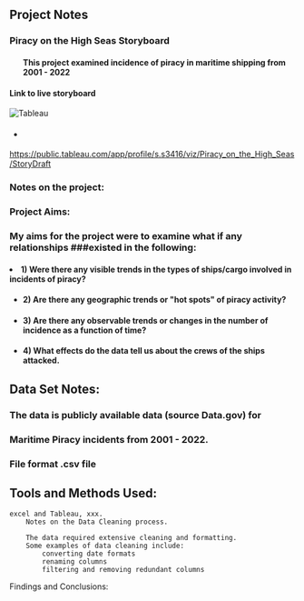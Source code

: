 ## Project Notes 

### Piracy on the High Seas Storyboard 
#### <ul>This project examined incidence of piracy in maritime shipping from 2001 - 2022</ul>

#### Link to live storyboard
![Tableau](https://a11ybadges.com/badge?logo=tableau)

#### <ul><li></ul></li>



https://public.tableau.com/app/profile/s.s3416/viz/Piracy_on_the_High_Seas/StoryDraft 


### Notes on the project: 

### Project Aims:
  ### My aims for the project were to examine what if any relationships ###existed in the following:

#### <nl><li> 1) Were there any visible trends in the types of ships/cargo involved in incidents of piracy?</li></nl>
#### <ul><li> 2) Are there any geographic trends or "hot spots" of piracy activity?</li></ul>
#### <ul><li> 3) Are there any observable trends or changes in the number of incidence as a function of time?</li></ul>
#### <ul><li> 4) What effects do the data tell us about the crews of the ships attacked.</li></ul> 
  
      

## Data Set Notes: 
  ### The data is publicly available data (source Data.gov) for 
  ### Maritime Piracy incidents from 2001 - 2022.
  ### File format .csv file



## Tools and Methods Used:
    excel and Tableau, xxx. 
        Notes on the Data Cleaning process.

        The data required extensive cleaning and formatting. 
        Some examples of data cleaning include: 
            converting date formats
            renaming columns
            filtering and removing redundant columns

Findings and Conclusions:

